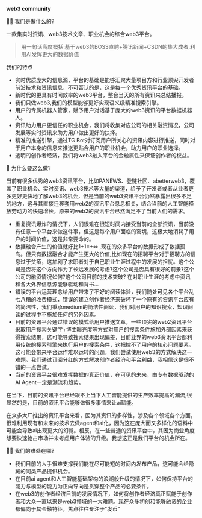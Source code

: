 
**web3 community**

🙋‍♀️ 我们是做什么的?

一款集实时资讯、web3技术文章、职业机会的综合web3平台。
> 用一句话高度概括:基于web3的BOSS直聘+腾讯新闻+CSDN的集大成者,利用AI发挥更大的数据价值

我们的特点
+ 实时优质庞大的信息源，平台的基础是能够汇聚大量项目方和行业顶尖开发者前沿技术和资讯信息，不可否认的是，这是每一个优秀资讯平台的基础。
+ 新时代的更具有时间效率的web3平台，整合当天的所有资讯来总结播报。
+ 我们只做web3,我们的模型能够更好实现语义级精准搜索引擎。
+ 用户的专属机器人管家，赋予用户对话基于庞大的web3资讯的平台数据机器人。
+ 资讯助力用户更信任的职业机会，我们将收集对应公司的相关融资情况，公司发展等实时资讯来助力用户做出更好的抉择。
+ 精准的推送引擎，通过TG Bot对订阅用户所关心的资讯内容进行推送，同时对于用户本身的信息来推送更贴合用户的职业机会，助力用户的职业选择。
+ 透明的创作者经济，我们将web3融入平台的金融属性来保证创作者的权益。

🍿 为什么要这么做?

当前有很多优秀的web3资讯平台，比如PANEWS、登链社区、abetterweb3，覆盖了职业机会、实时资讯、web3技术等大量的渠道，给予了开发者或者从业者更多更好更快地了解web3的机会，但是当前的web3资讯平台仍然暴露出很多不足的地方，这与其直接迁移套用web2的资讯平台息息相关，结合当前的人工智能释放劳动力的快速增长，原来的web2的资讯平台已然满足不了当前人们的需求。

+ 重复资讯爆炸的情况下，人们很难在很短时间内接受当前的全部资讯，当前没有任意一个平台来做这件事，但这是每个用户面临的窘境，这极大地消耗了用户的时间价值，这是非常要命的。
+ 数据融合产生的价值就好比1+1=+∞ ,现在的众多平台的数据形成了数据孤岛。但只有数据融合才能产生更大的价值,比如现在的招聘平台对于招聘方的信息过于贫瘠，这加剧了求职者对于自己职业生涯过程中的发展的担忧。这个公司是否将这个方向作为了长远发展的考虑?这个公司是否具有很好的前景?这个公司的融资情况如何?这个公司目前的技术突破? 在对职业生涯的考虑中资讯和各大外界信息源能够驱动和背书...
+ 错误的平台运营理念给用户带来了不好的阅读体验，我们随处可见各个平台乱七八糟的收费模式，错误的建立创作者经济来破坏了一个原有的资讯平台应有的简洁性，我们秉承medium的简洁性阅读，我们对用户的知识搜索，知识阅读的过程中不施加任何的另外因素。
+ 目前的资讯平台通过错误的模式给用户推送文章，一些顶尖的web2资讯平台采取用户搜索关键字+博主曝光度等方式对用户的搜索条件施加外部因素来获得搜索结果，这可能导致搜索结果出现偏差，目前业界的web3资讯平台都利用传统的搜索引擎来执行用户的搜索条件，这把控不了用户的核心问题要素。这可能会带来平台运作难以运转的问题，我们尝试使用web3的方式解决这一难题。我们通过订阅分红的方式解决创作者经济和平台利益，我相信这是很不错的一点尝试。
+ 当前的资讯平台很难发挥数据的真正价值，在可见的未来，由专有数据驱动的AI Agent一定是潮流和趋势。


在当下，目前的资讯平台已经跟不上当下人工智能提供的生产效率提高的潮流,很显然的是，目前的资讯平台能够做很多事情来让ai赋能。

在众多大厂推出的资讯平台来看，因为其资讯的多样性，涉及各个领域各个方面，很难利用现有和未来的技术去做agent和ai化，因为这在庞大而又多样化的语料中可能会导致ai出现更大的幻觉。相反，在一些普通的资讯平台中，其因为商业角度想要快速抢占市场并未考虑用户体验的升级。我想这正是我们平台的机会所在。


👩‍💻  我们的难处在哪?

+ 我们目前的人手很难支撑我们能在尽可能短的时间内发布产品，这可能会给隐藏的同类产品提供机会。
+ 在目前ai agent和人工智能基础架构的浪潮般升级的情况下，如何保持平台的能力与模型的能力为正向导向是贯穿整个产品的必要条件。
+ 在web3的创作者经济目前的发展情况下，如何将创作者经济真正赋能于创作者和大众一直以来是web3领域的一大难题。现在众多初创和能够融资的企业都偏向于其金融特征，焦点往往专注于"发币"


<!--
🌈 Contribution guidelines - how can the community get involved?
👩‍💻 Useful resources - where can the community find your docs? Is there anything else the community should know?
🍿 Fun facts - what does your team eat for breakfast?
🧙 Remember, you can do mighty things with the power of [Markdown](https://docs.github.com/github/writing-on-github/getting-started-with-writing-and-formatting-on-github/basic-writing-and-formatting-syntax)
-->

